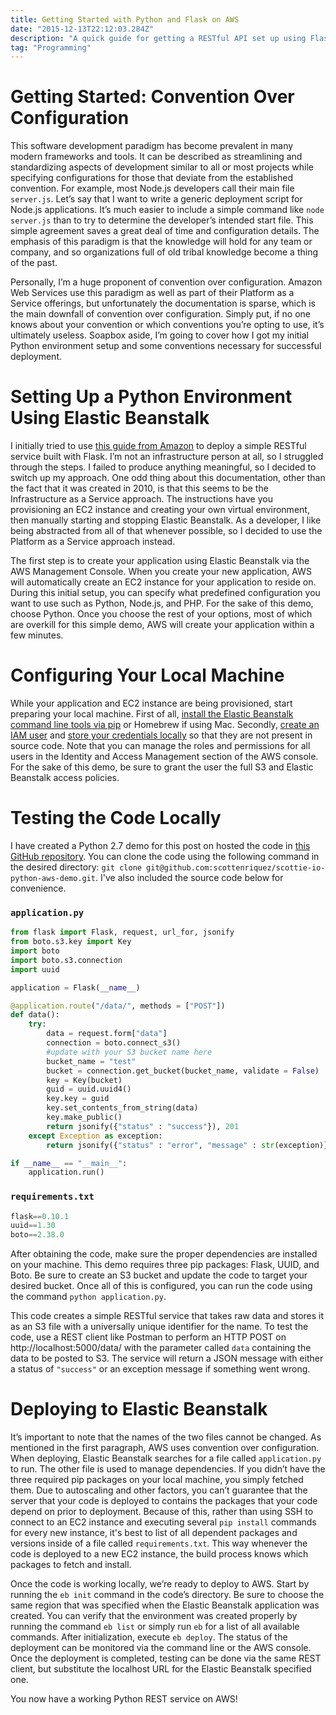 ```yaml
---
title: Getting Started with Python and Flask on AWS
date: "2015-12-13T22:12:03.284Z"
description: "A quick guide for getting a RESTful API set up using Flask on Amazon Web Services."
tag: "Programming"
---
```


# Getting Started: Convention Over Configuration

This software development paradigm has become prevalent in many modern frameworks and tools. It can be described as streamlining and standardizing aspects of development similar to all or most projects while specifying configurations for those that deviate from the established convention. For example, most Node.js developers call their main file `server.js`. Let’s say that I want to write a generic deployment script for Node.js applications. It’s much easier to include a simple command like `node server.js` than to try to determine the developer’s intended start file. This simple agreement saves a great deal of time and configuration details. The emphasis of this paradigm is that the knowledge will hold for any team or company, and so organizations full of old tribal knowledge become a thing of the past.

Personally, I’m a huge proponent of convention over configuration. Amazon Web Services use this paradigm as well as part of their Platform as a Service offerings, but unfortunately the documentation is sparse, which is the main downfall of convention over configuration. Simply put, if no one knows about your convention or which conventions you’re opting to use, it’s ultimately useless. Soapbox aside, I’m going to cover how I got my initial Python environment setup and some conventions necessary for successful deployment.

# Setting Up a Python Environment Using Elastic Beanstalk

I initially tried to use [this guide from Amazon](http://docs.aws.amazon.com/elasticbeanstalk/latest/dg/create-deploy-python-flask.html) to deploy a simple RESTful service built with Flask. I’m not an infrastructure person at all, so I struggled through the steps. I failed to produce anything meaningful, so I decided to switch up my approach. One odd thing about this documentation, other than the fact that it was created in 2010, is that this seems to be the Infrastructure as a Service approach. The instructions have you provisioning an EC2 instance and creating your own virtual environment, then manually starting and stopping Elastic Beanstalk. As a developer, I like being abstracted from all of that whenever possible, so I decided to use the Platform as a Service approach instead.

The first step is to create your application using Elastic Beanstalk via the AWS Management Console. When you create your new application, AWS will automatically create an EC2 instance for your application to reside on. During this initial setup, you can specify what predefined configuration you want to use such as Python, Node.js, and PHP. For the sake of this demo, choose Python. Once you choose the rest of your options, most of which are overkill for this simple demo, AWS will create your application within a few minutes.

# Configuring Your Local Machine

While your application and EC2 instance are being provisioned, start preparing your local machine. First of all, [install the Elastic Beanstalk command line tools via pip](http://docs.aws.amazon.com/elasticbeanstalk/latest/dg/eb-cli3-install.html) or Homebrew if using Mac. Secondly, [create an IAM user](http://docs.aws.amazon.com/IAM/latest/UserGuide/id_users_create.html) and [store your credentials locally](http://docs.aws.amazon.com/aws-sdk-php/v2/guide/credentials.html#using-the-aws-credentials-file-and-credential-profiles) so that they are not present in source code. Note that you can manage the roles and permissions for all users in the Identity and Access Management section of the AWS console. For the sake of this demo, be sure to grant the user the full S3 and Elastic Beanstalk access policies.

# Testing the Code Locally

I have created a Python 2.7 demo for this post on hosted the code in [this GitHub repository](https://github.com/scottenriquez/scottie-io-python-aws-demo). You can clone the code using the following command in the desired directory: `git clone git@github.com:scottenriquez/scottie-io-python-aws-demo.git`. I've also included the source code below for convenience.

### `application.py`

```python
from flask import Flask, request, url_for, jsonify
from boto.s3.key import Key
import boto
import boto.s3.connection
import uuid

application = Flask(__name__)

@application.route("/data/", methods = ["POST"])
def data():
	try:
		data = request.form["data"]
		connection = boto.connect_s3()
		#update with your S3 bucket name here
		bucket_name = "test"
		bucket = connection.get_bucket(bucket_name, validate = False)
		key = Key(bucket)
		guid = uuid.uuid4()
		key.key = guid
		key.set_contents_from_string(data)
		key.make_public()
		return jsonify({"status" : "success"}), 201
	except Exception as exception:
		return jsonify({"status" : "error", "message" : str(exception)}), 500

if __name__ == "__main__":
	application.run()
```

### `requirements.txt`

```python
flask==0.10.1
uuid==1.30
boto==2.38.0
```

After obtaining the code, make sure the proper dependencies are installed on your machine. This demo requires three pip packages: Flask, UUID, and Boto. Be sure to create an S3 bucket and update the code to target your desired bucket. Once all of this is configured, you can run the code using the command `python application.py`.

This code creates a simple RESTful service that takes raw data and stores it as an S3 file with a universally unique identifier for the name. To test the code, use a REST client like Postman to perform an HTTP POST on http://localhost:5000/data/ with the parameter called `data` containing the data to be posted to S3. The service will return a JSON message with either a status of `"success"` or an exception message if something went wrong.

# Deploying to Elastic Beanstalk

It’s important to note that the names of the two files cannot be changed. As mentioned in the first paragraph, AWS uses convention over configuration. When deploying, Elastic Beanstalk searches for a file called `application.py` to run. The other file is used to manage dependencies. If you didn’t have the three required pip packages on your local machine, you simply fetched them. Due to autoscaling and other factors, you can’t guarantee that the server that your code is deployed to contains the packages that your code depend on prior to deployment. Because of this, rather than using SSH to connect to an EC2 instance and executing several `pip install` commands for every new instance, it's best to list of all dependent packages and versions inside of a file called `requirements.txt`. This way whenever the code is deployed to a new EC2 instance, the build process knows which packages to fetch and install.

Once the code is working locally, we’re ready to deploy to AWS. Start by running the `eb init` command in the code’s directory. Be sure to choose the same region that was specified when the Elastic Beanstalk application was created. You can verify that the environment was created properly by running the command `eb list` or simply run `eb` for a list of all available commands. After initialization, execute `eb deploy`. The status of the deployment can be monitored via the command line or the AWS console. Once the deployment is completed, testing can be done via the same REST client, but substitute the localhost URL for the Elastic Beanstalk specified one.

You now have a working Python REST service on AWS!
